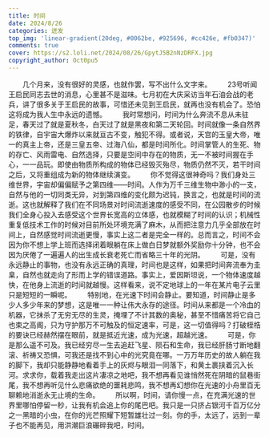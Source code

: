 ```yaml
---
title: 时间
date: 2024/8/26
categories: 迸发
top_img: 'linear-gradient(20deg, #0062be, #925696, #cc426e, #fb0347)'
comments: true
cover: https://s2.loli.net/2024/08/26/GpytJ5B2nNzDRFX.jpg
copyright_author: Oct0pu5
---
```


&ensp;&ensp;&ensp;&ensp;几个月来，没有很好的灵感，也就作罢，写不出什么文字来。
&ensp;&ensp;&ensp;&ensp;23号听闻王启民同志去世的消息，心里甚不是滋味。七月初在大庆采访当年石油会战的老兵，讲了很多关于王启民的故事，可惜还未见到王启民，就再也没有机会了。恐怕这将成为我人生中永远的遗憾。
&ensp;&ensp;&ensp;&ensp;我时常想问，时间为什么奔流不息从未驻足，春天过了就是夏秋冬，白天过了就是黑夜和第二天轮回。时间就像一条自然界的铁律，自宇宙大爆炸以来就亘古不变，触犯不得。或者说，天宫的玉皇大帝，唯一的真主上帝，还是三皇五帝、过海八仙，都是时间所化。时间掌管人的生死、物的存亡、风雨雷电、自然选择，只要是空间中存在的物质，无一不被时间握在手心，一一品玩。即使由物质所构成的物体已经毁灭殆尽，物质仍然不灭，若干时间之后，又将重组成为新的物体继续演变。
&ensp;&ensp;&ensp;&ensp;你不觉得这很神奇吗？我们身处三维世界，宇宙却偏偏赋予之第四维——时间。人作为万千三维生物中渺小的一支，自然与他的一切同类无异，对到第四维的变化颇为迟钝，换言之，也就是时间的流逝。这也就解释了我们在不同场景对时间流逝速度的感受不同，在公园散步的时候我们全身心投入去感受这个世界长宽高的立体感，也就模糊了时间的认识；机械性重复低技术工作的时候对目前所处环境充满了麻木，从而把注意力几乎全部放在时间上，自然感觉时间流逝更慢，事实上这二者是完全一样的。总而言之，时间不会因为你不想上学上班而选择闭着眼躺在床上做白日梦就额外奖励你十分钟，也不会因为厌倦了一遍遍人的出生成长衰老死亡而省略三十年的光阴。
&ensp;&ensp;&ensp;&ensp;可是，没有永远静止的事物，也没有永远正确的真理，时间也是这样，如果把时间奔流奉为圭臬，自然也就走向了形而上学的错误道路。事实上，爱因斯坦说，一个物体速度越快，在他身上流逝的时间就越慢。这样看来，说不定地球上的一年在某片电子云里只是短短的一瞬呢。
&ensp;&ensp;&ensp;&ensp;特别地，在光速下时间会静止。要知道，时间静止是多少人多少年来的梦想，这是唯一一种让伟大永存的途径。时间从来都是一个冷血的机器，它抹杀了无穷无尽的生灵，掩埋了不计其数的奥秘，甚至不惜痛苦将它自己也束之高阁，只为守护那万不可触及的恒定速率，可是，这一切值得吗？打破桎梏的要诀已经赫然摆在眼前，就是抵近光速，成为光速，超越光速。
&ensp;&ensp;&ensp;&ensp;可是，你是那么遥不可及。我已经穷尽一生去追赶飞星、陨石和生命，我已经肝肠寸断地翻滚、祈祷又恐惧，可我还是找不到心中的光究竟在哪。一万万年历史的故人躺在我的脚下，我却只能静静地看着手上的灰烬与眼泪一同落下，和黄土裹挟着沉入长河。求求你，载着我走出这片凄凉之地吧，我不想再看见谁悄然死在阴暗的鼠巷街尾，我不想再听见什么悲痛欲绝的噩耗悲鸣，我不想再幻想你在光速的小舟里百无聊赖地消逝永无止境的生命。
&ensp;&ensp;&ensp;&ensp;所以啊，时间，请你慢一点，在充满光速的世界里哪怕停留一秒，让我有机会追上你的尾巴吧。我只是一只挤占银河千百万亿分之一黑暗的小虫，在你的光芒照耀下短暂雄壮过一刻。你的手，太远了，远到一辈子也不能再见，用洪潮巨浪碾碎我吧，时间。
